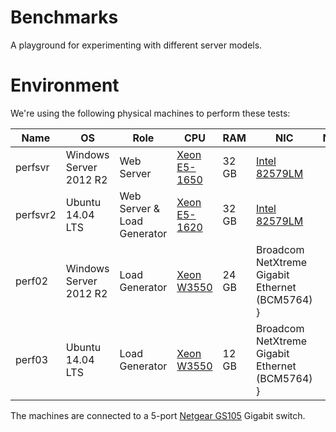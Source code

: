 # Benchmarks
A playground for experimenting with different server models.

# Environment
We're using the following physical machines to perform these tests:

| Name | OS | Role | CPU | RAM | NIC | Notes |
| ---- | --- | ---- | --- | --- | --- | ----- |
| perfsvr | Windows Server 2012 R2 | Web Server | [Xeon E5-1650](http://ark.intel.com/products/64601/Intel-Xeon-Processor-E5-1650-12M-Cache-3_20-GHz-0_0-GTs-Intel-QPI) | 32 GB | [Intel 82579LM](http://www.intel.com/content/www/us/en/embedded/products/networking/82579-gigabit-ethernet-connection-family.html) |  |
| perfsvr2 | Ubuntu 14.04 LTS | Web Server & Load Generator | [Xeon E5-1620](http://ark.intel.com/products/64621/Intel-Xeon-Processor-E5-1620-10M-Cache-3_60-GHz-0_0-GTs-Intel-QPI) | 32 GB | [Intel 82579LM](http://www.intel.com/content/www/us/en/embedded/products/networking/82579-gigabit-ethernet-connection-family.html) |  |
| perf02 | Windows Server 2012 R2 | Load Generator | [Xeon W3550](http://ark.intel.com/products/39720/Intel-Xeon-Processor-W3550-8M-Cache-3_06-GHz-4_80-GTs-Intel-QPI) | 24 GB | Broadcom NetXtreme Gigabit Ethernet (BCM5764) } |  |
| perf03 | Ubuntu 14.04 LTS | Load Generator | [Xeon W3550](http://ark.intel.com/products/39720/Intel-Xeon-Processor-W3550-8M-Cache-3_06-GHz-4_80-GTs-Intel-QPI) | 12 GB | Broadcom NetXtreme Gigabit Ethernet (BCM5764) } |  |

The machines are connected to a 5-port [Netgear GS105](http://www.netgear.com/business/products/switches/unmanaged/GS105.aspx) Gigabit switch.

